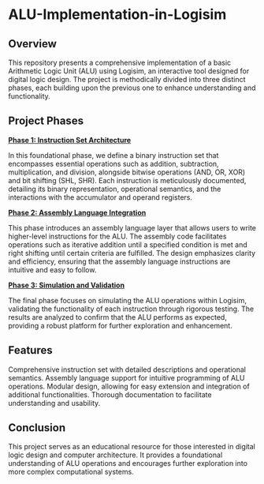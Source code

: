 # ALU-Implementation-in-Logisim

<h2><b>Overview</b></h2>

This repository presents a comprehensive implementation of a basic Arithmetic Logic Unit (ALU) using Logisim, an interactive tool designed for digital logic design. The project is methodically divided into three distinct phases, each building upon the previous one to enhance understanding and functionality.

<h2>
  <b>Project Phases</b></h2>
  <p>
<b><u>Phase 1: Instruction Set Architecture</u></b>

In this foundational phase, we define a binary instruction set that encompasses essential operations such as addition, subtraction, multiplication, and division, alongside bitwise operations (AND, OR, XOR) and bit shifting (SHL, SHR). Each instruction is meticulously documented, detailing its binary representation, operational semantics, and the interactions with the accumulator and operand registers.</p>
<p>
<b>
<u>Phase 2: Assembly Language Integration</u></b>

This phase introduces an assembly language layer that allows users to write higher-level instructions for the ALU. The assembly code facilitates operations such as iterative addition until a specified condition is met and right shifting until certain criteria are fulfilled. The design emphasizes clarity and efficiency, ensuring that the assembly language instructions are intuitive and easy to follow.</p>
<p>
<b>
<u>Phase 3: Simulation and Validation</u></b>

The final phase focuses on simulating the ALU operations within Logisim, validating the functionality of each instruction through rigorous testing. The results are analyzed to confirm that the ALU performs as expected, providing a robust platform for further exploration and enhancement.</p>
<p>
<h2><b>Features</b></h2>
Comprehensive instruction set with detailed descriptions and operational semantics.
Assembly language support for intuitive programming of ALU operations.
Modular design, allowing for easy extension and integration of additional functionalities.
Thorough documentation to facilitate understanding and usability.</p>

<h2><b>Conclusion</b></h2>
This project serves as an educational resource for those interested in digital logic design and computer architecture. It provides a foundational understanding of ALU operations and encourages further exploration into more complex computational systems.
